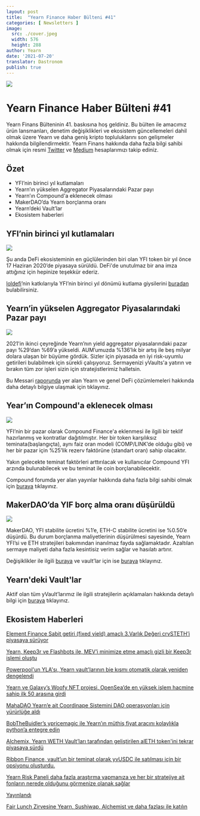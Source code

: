 ```yaml
---
layout: post
title:  "Yearn Finance Haber Bülteni #41"
categories: [ Newsletters ]
image:
  src: ./cover.jpeg
  width: 576
  height: 288
author: Yearn
date: '2021-07-20'
translator: Dastronom
publish: true
---
```


![](/_newsletters/Yearn-Finance-Newsletter-41/image1.jpg)

# Yearn Finance Haber Bülteni #41

Yearn Finans Bülteninin 41. baskısına hoş geldiniz. Bu bülten ile amacımız ürün lansmanları, denetim değişiklikleri ve ekosistem güncellemeleri dahil olmak üzere Yearn ve daha geniş kripto topluluklarını son gelişmeler hakkında bilgilendirmektir. Yearn Finans hakkında daha fazla bilgi sahibi olmak için resmi [Twitter](https://twitter.com/iearnfinance) ve [Medium](https://medium.com/iearn) hesaplarımızı takip ediniz.

## Özet

- YFI’nin birinci yıl kutlamaları
- Yearn’ın yükselen Aggregator Piyasalarındaki Pazar payı
- Yearn’ın Compound'a eklenecek olması
- MakerDAO’da Yearn borçlanma oranı
- Yearn’deki Vault’lar
- Ekosistem haberleri

## YFI’nin birinci yıl kutlamaları

![](/_newsletters/Yearn-Finance-Newsletter-41/image5.jpg)

Şu anda DeFi ekosisteminin en güçlülerinden biri olan YFI token bir yıl önce 17 Haziran 2020’de piyasaya sürüldü. DeFi'de unutulmaz bir ana imza attığınız için hepinize teşekkür ederiz.

[loldefi](https://twitter.com/loldefi)’nin katkılarıyla YFI’nin birinci yıl dönümü kutlama giysilerini [buradan](https://ymerch.finance/) bulabilirsiniz.

## Yearn’in yükselen Aggregator Piyasalarındaki Pazar payı

![](/_newsletters/Yearn-Finance-Newsletter-41/image4.jpg)

2021'in ikinci çeyreğinde Yearn’nın yield aggregator piyasalarındaki pazar payı %29’dan %69’a yükseldi. AUM’umuzda %136’lık bir artış ile beş milyar dolara ulaşan bir büyüme gördük. Sizler için piyasada en iyi risk-uyumlu getirileri bulabilmek için sürekli çalışıyoruz. Sermayenizi yVaults'a yatırın ve bırakın tüm zor işleri sizin için stratejistlerimiz halletsin.

Bu Messari [raporunda](https://messari.io/article/q2-21-defi-review?utm_source=ryanwatkins_&utm_medium=tweet&utm_campaign=q2-21-defi-review) yer alan Yearn ve genel DeFi çözümlemeleri hakkında daha detaylı bilgiye ulaşmak için tıklayınız.

## Year’ın Compound'a eklenecek olması

![](/_newsletters/Yearn-Finance-Newsletter-41/image3.jpg)

YFI’nin bir pazar olarak Compound Finance'a eklenmesi ile ilgili bir teklif hazırlanmış ve kontratlar dağıtılmıştır. Her bir token karşılıksız teminata(başlangıçta), aynı faiz oran modeli (COMP/LINK’de olduğu gibi) ve her bir pazar için %25’lik rezerv faktörüne (standart oran) sahip olacaktır.

Yakın gelecekte teminat faktörleri arttırılacak ve kullanıcılar Compound YFI arzında bulunabilecek ve bu teminat ile coin borçlanabilecektir.

Compound forumda yer alan yayınlar hakkında daha fazla bilgi sahibi olmak için [buraya](https://www.comp.xyz/t/add-markets-mkr-aave-sushi-yfi/1977) tıklayınız.

## MakerDAO’da YIF borç alma oranı düşürüldü

![](/_newsletters/Yearn-Finance-Newsletter-41/image2.jpg)

MakerDAO, YFI stabilite ücretini %1’e, ETH-C stabilite ücretini ise %0.50’e düşürdü. Bu durum borçlanma maliyetlerinin düşürülmesi sayesinde, Yearn YFI’si ve ETH stratejileri bakımından inanılmaz fayda sağlamaktadır. Azaltılan sermaye maliyeti daha fazla kesintisiz verim sağlar ve hasılatı artırır.

Değişiklikler ile ilgili [buraya](https://forum.makerdao.com/t/maker-relay-ep-53/9305) ve vault’lar için ise [buraya](https://yearn.finance/vaults) tıklayınız.

## Yearn'deki Vault'lar

Aktif olan tüm yVault’larımız ile ilgili stratejilerin açıklamaları hakkında detaylı bilgi için [buraya](https://medium.com/yearn-state-of-the-vaults/the-vaults-at-yearn-9237905ffed3) tıklayınız.

## Ekosistem Haberleri

[Element Finance Sabit getiri (fixed yield) amaçlı 3.Varlık Değeri crvSTETH’i piyasaya sürüyor](https://twitter.com/element_fi/status/1414990472569831427)

[Yearn, Keep3r ve Flashbots ile, MEV’i minimize etme amaçlı gizli bir Keep3r işlemi oluştu](https://twitter.com/lbertenasco/status/1415016369771491330)

[Powerpool'un YLA'sı, Yearn vault'larının bie kısmı otomatik olarak yeniden dengelendi](https://twitter.com/powerpoolcvp/status/1414682829359812615)

[Yearn ve Galaxy’s Woofy NFT projesi, OpenSea’de en yüksek işlem hacmine sahip ilk 50 arasına girdi](https://twitter.com/ProjectGalaxyHQ/status/1414868634862710789)

[MahaDAO Yearn’e ait Coordinape Sistemini DAO operasyonları için yürürlüğe aldı](https://twitter.com/TheMahaDAO/status/1414620121528680451)

[BobTheBuidler’s ypricemagic ile Yearn’ın müthiş fiyat aracını kolaylıkla python’a entegre edin](https://github.com/BobTheBuidler/ypricemagic)

[Alchemix, Yearn WETH Vault’ları tarafından geliştirilen alETH token'ini tekrar piyasaya sürdü](https://twitter.com/AlchemixFi/status/1414647769470443521)

[Ribbon Finance, vault’un bir teminat olarak yvUSDC ile satılması için bir opsiyonu oluşturdu. ](https://twitter.com/ribbonfinance/status/1415298793419968513)

[Yearn Risk Paneli daha fazla araştırma yapmanıza ve her bir stratejiye ait fonların nerede olduğunu görmenize olanak sağlar](https://yearn-finance.vercel.app/system/vault/0x19D3364A399d251E894aC732651be8B0E4e85001)

[Yayınlandı](https://yearn-finance.vercel.app/system/vault/0x19D3364A399d251E894aC732651be8B0E4e85001)

[Fair Lunch Zirvesine Yearn, Sushiwap, Alchemist ve daha fazlası ile katılın](https://twitter.com/_alchemistcoin/status/1415646390978453508)
